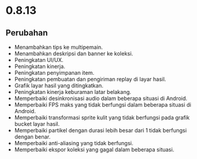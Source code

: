 # 0.8.13

## Perubahan

- Menambahkan tips ke multipemain.
- Menambahkan deskripsi dan banner ke koleksi.
- Peningkatan UI/UX.
- Peningkatan kinerja.
- Peningkatan penyimpanan item.
- Peningkatan pembuatan dan pengiriman replay di layar hasil.
- Grafik layar hasil yang ditingkatkan.
- Peningkatan kinerja keburaman latar belakang.
- Memperbaiki desinkronisasi audio dalam beberapa situasi di Android.
- Memperbaiki FPS maks yang tidak berfungsi dalam beberapa situasi di Android.
- Memperbaiki transformasi sprite kulit yang tidak berfungsi pada grafik bucket layar hasil.
- Memperbaiki partikel dengan durasi lebih besar dari 1 tidak berfungsi dengan benar.
- Memperbaiki anti-aliasing yang tidak berfungsi.
- Memperbaiki ekspor koleksi yang gagal dalam beberapa situasi.
